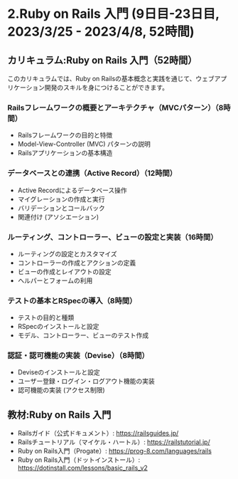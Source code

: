 # 2.Ruby on Rails 入門 (9日目-23日目, 2023/3/25 - 2023/4/8, 52時間)

## カリキュラム:Ruby on Rails 入門（52時間）
このカリキュラムでは、Ruby on Railsの基本概念と実践を通じて、ウェブアプリケーション開発のスキルを身につけることができます。
### Railsフレームワークの概要とアーキテクチャ（MVCパターン）（8時間）
- Railsフレームワークの目的と特徴
- Model-View-Controller (MVC) パターンの説明
- Railsアプリケーションの基本構造
### データベースとの連携（Active Record）（12時間）
- Active Recordによるデータベース操作
- マイグレーションの作成と実行
- バリデーションとコールバック
- 関連付け (アソシエーション)
### ルーティング、コントローラー、ビューの設定と実装（16時間）
- ルーティングの設定とカスタマイズ
- コントローラーの作成とアクションの定義
- ビューの作成とレイアウトの設定
- ヘルパーとフォームの利用
### テストの基本とRSpecの導入（8時間）
- テストの目的と種類
- RSpecのインストールと設定
- モデル、コントローラー、ビューのテスト作成
### 認証・認可機能の実装（Devise）（8時間）
- Deviseのインストールと設定
- ユーザー登録・ログイン・ログアウト機能の実装
- 認可機能の実装 (アクセス制限)

## 教材:Ruby on Rails 入門
- Railsガイド（公式ドキュメント）: https://railsguides.jp/
- Railsチュートリアル（マイケル・ハートル）: https://railstutorial.jp/
- Ruby on Rails入門（Progate）: https://prog-8.com/languages/rails
- Ruby on Rails入門（ドットインストール）: https://dotinstall.com/lessons/basic_rails_v2

